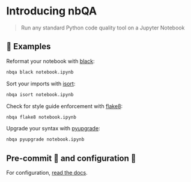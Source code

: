 # Introducing nbQA

> Run any standard Python code quality tool on a Jupyter Notebook 

## 🚀 Examples

Reformat your notebook with
[black](https://black.readthedocs.io/en/stable/):

```bash
nbqa black notebook.ipynb
```

Sort your imports with [isort](https://timothycrosley.github.io/isort/):

```bash
nbqa isort notebook.ipynb
```

Check for style guide enforcement with [flake8](https://flake8.pycqa.org/en/latest/):

```bash
nbqa flake8 notebook.ipynb
```

Upgrade your syntax with [pyupgrade](https://github.com/asottile/pyupgrade):

```bash
nbqa pyupgrade notebook.ipynb
```

## Pre-commit 👷 and configuration 🔧

For configuration, [read the docs](https://nbqa.readthedocs.io/en/latest/).

